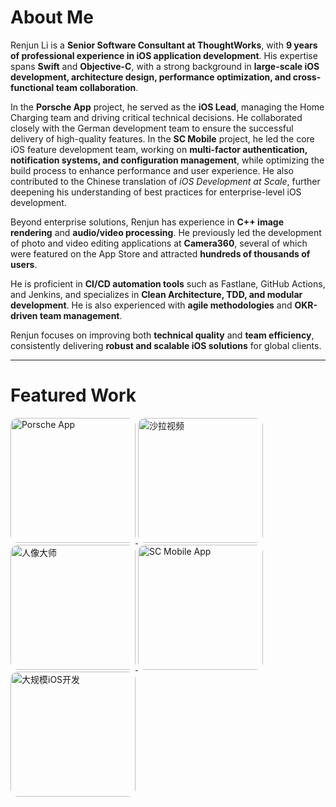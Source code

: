 # About Me

Renjun Li is a **Senior Software Consultant at ThoughtWorks**, with **9 years of professional experience in iOS application development**. His expertise spans **Swift** and **Objective-C**, with a strong background in **large-scale iOS development, architecture design, performance optimization, and cross-functional team collaboration**.

In the **Porsche App** project, he served as the **iOS Lead**, managing the Home Charging team and driving critical technical decisions. He collaborated closely with the German development team to ensure the successful delivery of high-quality features. In the **SC Mobile** project, he led the core iOS feature development team, working on **multi-factor authentication, notification systems, and configuration management**, while optimizing the build process to enhance performance and user experience. He also contributed to the Chinese translation of *iOS Development at Scale*, further deepening his understanding of best practices for enterprise-level iOS development.

Beyond enterprise solutions, Renjun has experience in **C++ image rendering** and **audio/video processing**. He previously led the development of photo and video editing applications at **Camera360**, several of which were featured on the App Store and attracted **hundreds of thousands of users**.

He is proficient in **CI/CD automation tools** such as Fastlane, GitHub Actions, and Jenkins, and specializes in **Clean Architecture, TDD, and modular development**. He is also experienced with **agile methodologies** and **OKR-driven team management**.

Renjun focuses on improving both **technical quality** and **team efficiency**, consistently delivering **robust and scalable iOS solutions** for global clients.

---

# Featured Work

<a href="https://apps.apple.com/cn/app/保时捷/id1492218590" target="_blank">
  <img src="https://is1-ssl.mzstatic.com/image/thumb/Purple211/v4/c9/d6/89/c9d689eb-c236-bdac-2dcd-e7d2fd1c6872/default-0-0-1x_U007ephone-0-1-85-220.png/246x0w.webp" alt="Porsche App" style="border-radius: 12px; width:200px;"/>
</a>

<a href="https://apps.apple.com/cn/app/%E6%B2%99%E6%8B%89%E8%A7%86%E9%A2%91-%E5%8F%AA%E7%94%A8%E7%85%A7%E7%89%87%E5%B0%B1%E8%83%BD%E5%81%9A%E8%A7%86%E9%A2%91/id1471276682" target="_blank">
  <img src="https://is1-ssl.mzstatic.com/image/thumb/Purple115/v4/f0/36/d4/f036d482-a0c7-666e-5c60-43e012ad9af0/AppIcon-0-0-1x_U007emarketing-0-0-0-5-0-0-sRGB-0-0-0-GLES2_U002c0-512MB-85-220-0-0.png/246x0w.webp" alt="沙拉视频" style="border-radius: 12px; width:200px;"/>
</a>

<a href="https://apps.apple.com/cn/app/mix2%E4%BA%BA%E5%83%8F%E5%A4%A7%E5%B8%88-ai%E7%BE%8E%E9%A2%9C%E4%BF%AE%E5%9B%BE%E7%A5%9E%E5%99%A8-%E7%BE%8E%E5%9B%BE%E5%86%99%E7%9C%9Fp%E5%9B%BE%E8%BD%AF%E4%BB%B6/id1465889853" target="_blank">
  <img src="https://is1-ssl.mzstatic.com/image/thumb/Purple211/v4/e0/d5/42/e0d54213-e98a-4c5c-47d4-41bc16597997/AppIcon-0-0-1x_U007emarketing-0-6-0-0-85-220.png/246x0w.webp" alt="人像大师" style="border-radius: 12px; width:200px;"/>
</a>

<a href="https://apps.apple.com/sg/app/sc-mobile-hong-kong/id445795688" target="_blank">
  <img src="https://is1-ssl.mzstatic.com/image/thumb/Purple221/v4/cc/ff/69/ccff69d4-0b68-1ced-f78c-0b54e15d9bf1/AppIcon-1x_U007epad-0-11-0-85-220-0.png/246x0w.webp" alt="SC Mobile App" style="border-radius: 12px; width:200px;"/>
</a>

<a href="https://item.jd.com/10137611955092.html" target="_blank">
  <img src="https://img12.360buyimg.com/n1/s720x720_jfs/t1/268175/25/19930/81197/67af1c55F8586e6df/a76506ecb47b4701.jpg" alt="大规模iOS开发" style="border-radius: 12px; width:200px;"/>
</a>
